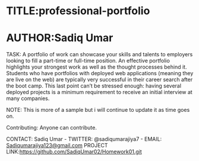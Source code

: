 # TITLE:professional-portfolio
# AUTHOR:Sadiq Umar

TASK:
A portfolio of work can showcase your skills and talents to employers looking to fill a part-time or full-time position. An effective portfolio highlights your strongest work as well as the thought processes behind it. Students who have portfolios with deployed web applications (meaning they are live on the web) are typically very successful in their career search after the boot camp. This last point can’t be stressed enough: having several deployed projects is a minimum requirement to receive an initial interview at many companies. 

NOTE:
This is more of a sample but i will continue to update it as time goes on.

Contributing:
Anyone can contribute.

CONTACT:
Sadiq Umar - TWITTER: @sadiqumarajiya7 - EMAIL: Sadiqumarajiya123@gmail.com PROJECT LINK:https://github.com/SadiqUmar02/Homework01.git


